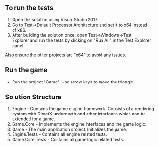 
## To run the tests

1. Open the solution using Visual Studio 2017. 
2. Go to Test->Default Processor Architecture and set it to x64 instead of x86. 
3. After building the solution once, open Test->Windows->Test Explorer and run the tests by clicking on "Run All" in the Test Explorer panel. 

Also ensure the other projects are "x64" to avoid any issues.


## Run the game
- Run the project "Game". Use arrow keys to move the triangle. 

## Solution Structure

1. Engine - Contains the game engine framework. Consists of a rendering system with DirectX underneath and other interfaces which can be extended for a game. 
2. Game.Core - Implements the engine interfaces and the game logic. 
3. Game - The main application project. Initializes the game.
4. Engine.Tests - Contains all engine related tests.
4. Game.Core.Tests - Contains all game logic related tests.